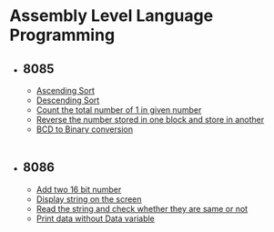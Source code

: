 # Assembly Level Language Programming

- ## 8085

  - [Ascending Sort](https://github.com/sthsuyash/Assembly-programming/blob/main/8085_ascendingSort.asm)
  - [Descending Sort](https://github.com/sthsuyash/Assembly-programming/blob/main/8085_descendingSort.asm)
  - [Count the total number of 1 in given number](https://github.com/sthsuyash/Assembly-programming/blob/main/8085_total_1_count.asm)
  - [Reverse the number stored in one block and store in another](https://github.com/sthsuyash/Assembly-programming/blob/main/8085_reverse.asm)
  - [BCD to Binary conversion](https://github.com/sthsuyash/Assembly-programming/blob/main/8085_BCDtoBinary.asm)
    <br/><br/>

- ## 8086

  - [Add two 16 bit number](https://github.com/sthsuyash/Assembly-programming/blob/main/8086_add.asm)
  - [Display string on the screen](https://github.com/sthsuyash/Assembly-programming/blob/main/8086_stringDisplay.asm)
  - [Read the string and check whether they are same or not](https://github.com/sthsuyash/Assembly-programming/blob/main/8086_check_StringSame.asm)
  - [Print data without Data variable](https://github.com/sthsuyash/Assembly-programming/blob/main/8086_print_withoutDataVar.asm)
